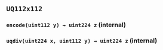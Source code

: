 ## `UQ112x112`






### `encode(uint112 y) → uint224 z` (internal)





### `uqdiv(uint224 x, uint112 y) → uint224 z` (internal)








